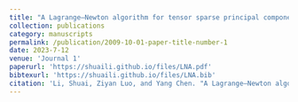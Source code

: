 ```yaml
---
title: "A Lagrange–Newton algorithm for tensor sparse principal component analysis"
collection: publications
category: manuscripts
permalink: /publication/2009-10-01-paper-title-number-1
date: 2023-7-12
venue: 'Journal 1'
paperurl: 'https://shuaili.github.io/files/LNA.pdf'
bibtexurl: 'https://shuaili.github.io/files/LNA.bib'
citation: 'Li, Shuai, Ziyan Luo, and Yang Chen. "A Lagrange–Newton algorithm for tensor sparse principal component analysis." Optimization 73.9 (2024): 2933-2951.'
---
```

